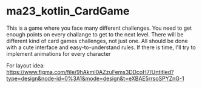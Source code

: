 # ma23_kotlin_CardGame

This is a game where you face many different challenges. You need to get enough points on every challange to get to the next level.
There will be different kind of card games challenges, not just one. 
All should be done with a cute interface and easy-to-understand rules. 
If there is time, I'll try to implement animations for every character

For layout idea: https://www.figma.com/file/9hAkmI0AZzuFems3DDcoH7/Untitled?type=design&node-id=0%3A1&mode=design&t=eXBAE5rrsoSPYZnG-1
